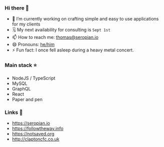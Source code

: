 ### Hi there 👋

- 🔭 I’m currently working on crafting simple and easy to use applications for my clients
- 🗓 My next availability for consulting is `Sept 1st`
- 📫 How to reach me: thomas@seropian.io
- 😄 Pronouns: [he/him](http://pronoun.is/he)
- ⚡ Fun fact: I once fell asleep during a heavy metal concert. 

### Main stack ⭐
- NodeJS / TypeScript
- MySQL
- GraphQL
- React
- Paper and pen

### Links 👯
- https://seropian.io
- https://followtheway.info
- https://notsaved.org
- http://claptoncfc.co.uk
